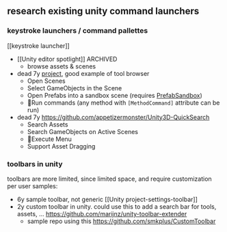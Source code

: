 ## research existing unity command launchers
### keystroke launchers / command pallettes
[[keystroke launcher]]
- [[Unity editor spotlight]] ARCHIVED
	- browse assets & scenes
- dead 7y  [project](https://github.com/DarrenTsung/DTCommandPalette), good example of tool browser
	- Open Scenes
	- Select GameObjects in the Scene
	- Open Prefabs into a sandbox scene (requires [PrefabSandbox](https://github.com/DarrenTsung/DTPrefabSandbox))
	- 💖Run commands (any method with `[MethodCommand]` attribute can be run)
- dead 7y https://github.com/appetizermonster/Unity3D-QuickSearch
	- Search Assets
	- Search GameObjects on Active Scenes
	- 💖Execute Menu
	- Support Asset Dragging

### toolbars in unity
toolbars are more limited, since limited space, and require customization per user
samples:
- 6y sample toolbar, not generic [[Unity project-settings-toolbar]]
- 2y custom toolbar in unity. could use this to add a search bar for tools, assets, ... https://github.com/marijnz/unity-toolbar-extender
	- sample repo using this https://github.com/smkplus/CustomToolbar

